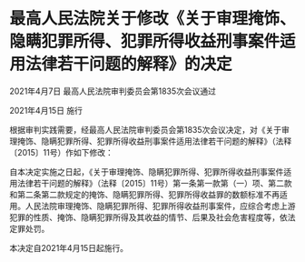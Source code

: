# 最高人民法院关于修改《关于审理掩饰、隐瞒犯罪所得、犯罪所得收益刑事案件适用法律若干问题的解释》的决定

2021年4月7日 最高人民法院审判委员会第1835次会议通过

2021年4月15日 施行

<!-- INFO END -->

根据审判实践需要，经最高人民法院审判委员会第1835次会议决定，对《关于审理掩饰、隐瞒犯罪所得、犯罪所得收益刑事案件适用法律若干问题的解释》（法释〔2015〕11号）作如下修改：

自本决定实施之日起，《关于审理掩饰、隐瞒犯罪所得、犯罪所得收益刑事案件适用法律若干问题的解释》（法释〔2015〕11号）第一条第一款第（一）项、第二款和第二条第二款规定的掩饰、隐瞒犯罪所得、犯罪所得收益罪的数额标准不再适用。人民法院审理掩饰、隐瞒犯罪所得、犯罪所得收益刑事案件，应综合考虑上游犯罪的性质、掩饰、隐瞒犯罪所得及其收益的情节、后果及社会危害程度等，依法定罪处罚。

本决定自2021年4月15日起施行。


